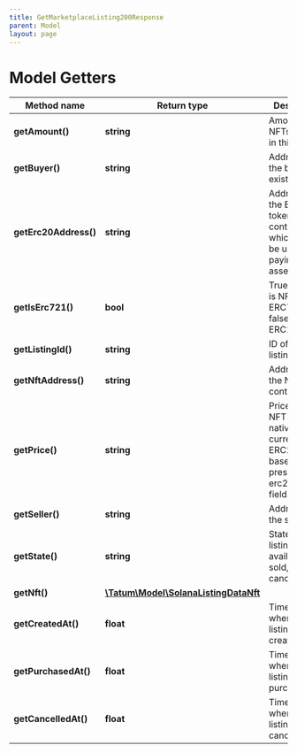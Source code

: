 ```yaml
---
title: GetMarketplaceListing200Response
parent: Model
layout: page
---
```


# Model Getters

Method name | Return type | Description | Notes
------------ | ------------- | ------------- | -------------
**getAmount()** | **string** | Amount of NFTs to sold in this listing. |
**getBuyer()** | **string** | Address of the buyer, if exists. | [optional]
**getErc20Address()** | **string** | Address of the ERC20 token smart contract, which should be used for paying for the asset | [optional]
**getIsErc721()** | **bool** | True if asset is NFT of type ERC721, false if ERC1155 | [optional]
**getListingId()** | **string** | ID of the listing |
**getNftAddress()** | **string** | Address of the NFT smart contract. | [optional]
**getPrice()** | **string** | Price of the NFT asset in native currency or ERC20 token based on the presence of erc20Address field. |
**getSeller()** | **string** | Address of the seller. |
**getState()** | **string** | State of the listing. 0 - available, 1 - sold, 2 - cancelled |
**getNft()** | [**\Tatum\Model\SolanaListingDataNft**](../SolanaListingDataNft) |  |
**getCreatedAt()** | **float** | Timestamp when this listing was created |
**getPurchasedAt()** | **float** | Timestamp when this listing was purchased | [optional]
**getCancelledAt()** | **float** | Timestamp when this listing was cancelled | [optional]

